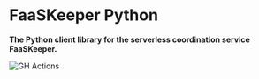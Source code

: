 # FaaSKeeper Python

**The Python client library for the serverless coordination service FaaSKeeper.**

![GH Actions](https://github.com/mcopik/faaskeeper-python/actions/workflows/build.yml/badge.svg)


